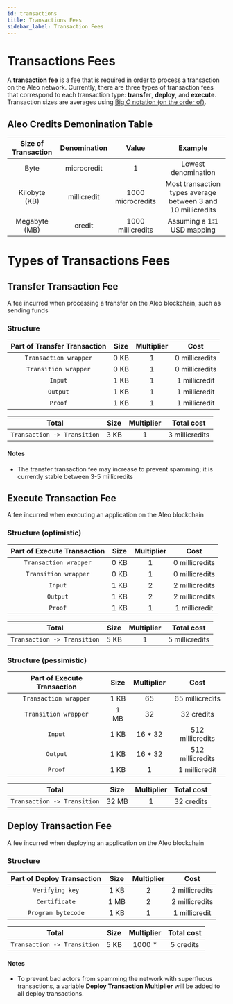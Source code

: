 ```yaml
---
id: transactions
title: Transactions Fees
sidebar_label: Transaction Fees
---
```


# Transactions Fees

A **transaction fee** is a fee that is required in order to process a transaction on the Aleo network. Currently, there are three types of transaction fees that correspond to each transaction type: **transfer**, **deploy**, and **execute**. Transaction sizes are averages using [Big _O_ notation (on the order of)](https://en.wikipedia.org/wiki/Big_O_notation).

## Aleo Credits Demonination Table

|Size of Transaction|Denomination|Value|Example|
|:-:|:-:|:-:|:-:|
|Byte|microcredit|1|Lowest denomination|
|Kilobyte (KB)|millicredit|1000 microcredits|Most transaction types average between 3 and 10 millicredits|
|Megabyte (MB)|credit|1000 millicredits|Assuming a 1:1 USD mapping|

# Types of Transactions Fees

## Transfer Transaction Fee
A fee incurred when processing a transfer on the Aleo blockchain, such as sending funds

### Structure

|Part of Transfer Transaction|Size| Multiplier|Cost|
|:-:|:-:|:-:|:-:|
|`Transaction wrapper`|0 KB|1|0 millicredits|
|`Transition wrapper`|0 KB|1|0 millicredits|
|`Input`|1 KB|1|1 millicredit|
|`Output`|1 KB|1|1 millicredit|
|`Proof`|1 KB|1|1 millicredit|

|Total|Size|Multiplier|Total cost|
|:-:|:-:|:-:|:-:|
|`Transaction -> Transition`|3 KB|1|3 millicredits|



#### Notes
* The transfer transaction fee may increase to prevent spamming; it is currently stable between 3-5 millicredits



## Execute Transaction Fee
A fee incurred when executing an application on the Aleo blockchain

### Structure (optimistic)

|Part of Execute Transaction|Size| Multiplier|Cost|
|:-:|:-:|:-:|:-:|
|`Transaction wrapper`|0 KB|1|0 millicredits|
|`Transition wrapper`|0 KB|1|0 millicredits|
|`Input`|1 KB|2|2 millicredits|
|`Output`|1 KB|2|2 millicredits|
|`Proof`|1 KB|1|1 millicredit|

|Total|Size|Multiplier|Total cost|
|:-:|:-:|:-:|:-:|
|`Transaction -> Transition`|5 KB|1|5 millicredits|

### Structure (pessimistic)

|Part of Execute Transaction|Size| Multiplier|Cost|
|:-:|:-:|:-:|:-:|
|`Transaction wrapper`|1 KB|65|65 millicredits|
|`Transition wrapper`|1 MB|32|32 credits|
|`Input`|1 KB|16 * 32|512 millicredits|
|`Output`|1 KB| 16 * 32|512 millicredits|
|`Proof`|1 KB|1|1 millicredit|

|Total|Size|Multiplier|Total cost|
|:-:|:-:|:-:|:-:|
|`Transaction -> Transition`|32 MB|1|32 credits|


## Deploy Transaction Fee
A fee incurred when deploying an application on the Aleo blockchain

### Structure

|Part of Deploy Transaction|Size| Multiplier|Cost|
|:-:|:-:|:-:|:-:|
|`Verifying key`|1 KB|2|2 millicredits|
|`Certificate`|1 MB|2|2 millicredits|
|`Program bytecode`|1 KB|1|1 millicredit|

|Total|Size|Multiplier|Total cost|
|:-:|:-:|:-:|:-:|
|`Transaction -> Transition`|5 KB|1000 *|5 credits|


#### Notes
* To prevent bad actors from spamming the network with superfluous transactions, a variable **Deploy Transaction Multiplier** will be added to all deploy transactions.



